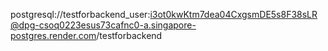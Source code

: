 postgresql://testforbackend_user:i3ot0kwKtm7dea04CxgsmDE5s8F38sLR@dpg-csoq0223esus73cafnc0-a.singapore-postgres.render.com/testforbackend